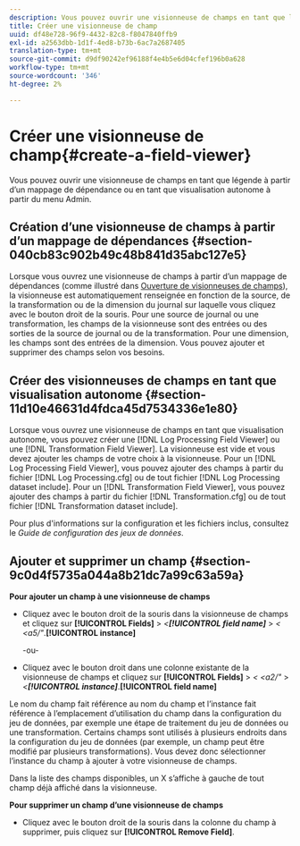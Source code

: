 ```yaml
---
description: Vous pouvez ouvrir une visionneuse de champs en tant que légende à partir d’un mappage de dépendance ou en tant que visualisation autonome à partir du menu Admin.
title: Créer une visionneuse de champ
uuid: df48e728-96f9-4432-82c8-f8047840ffb9
exl-id: a2563dbb-1d1f-4ed8-b73b-6ac7a2687405
translation-type: tm+mt
source-git-commit: d9df90242ef96188f4e4b5e6d04cfef196b0a628
workflow-type: tm+mt
source-wordcount: '346'
ht-degree: 2%

---
```


# Créer une visionneuse de champ{#create-a-field-viewer}

Vous pouvez ouvrir une visionneuse de champs en tant que légende à partir d’un mappage de dépendance ou en tant que visualisation autonome à partir du menu Admin.

## Création d’une visionneuse de champs à partir d’un mappage de dépendances {#section-040cb83c902b49c48b841d35abc127e5}

Lorsque vous ouvrez une visionneuse de champs à partir d’un mappage de dépendances (comme illustré dans [Ouverture de visionneuses de champs](../../../../../home/c-get-started/c-admin-intrf/c-dataset-mgrs/c-dep-maps/c-opn-field-vwrs.md#concept-0f0738ac50804a33818487222c337c27)), la visionneuse est automatiquement renseignée en fonction de la source, de la transformation ou de la dimension du journal sur laquelle vous cliquez avec le bouton droit de la souris. Pour une source de journal ou une transformation, les champs de la visionneuse sont des entrées ou des sorties de la source de journal ou de la transformation. Pour une dimension, les champs sont des entrées de la dimension. Vous pouvez ajouter et supprimer des champs selon vos besoins.

## Créer des visionneuses de champs en tant que visualisation autonome {#section-11d10e46631d4fdca45d7534336e1e80}

Lorsque vous ouvrez une visionneuse de champs en tant que visualisation autonome, vous pouvez créer une [!DNL Log Processing Field Viewer] ou une [!DNL Transformation Field Viewer]. La visionneuse est vide et vous devez ajouter les champs de votre choix à la visionneuse. Pour un [!DNL Log Processing Field Viewer], vous pouvez ajouter des champs à partir du fichier [!DNL Log Processing.cfg] ou de tout fichier [!DNL Log Processing dataset include]. Pour un [!DNL Transformation Field Viewer], vous pouvez ajouter des champs à partir du fichier [!DNL Transformation.cfg] ou de tout fichier [!DNL Transformation dataset include].

Pour plus d&#39;informations sur la configuration et les fichiers inclus, consultez le *Guide de configuration des jeux de données*.

## Ajouter et supprimer un champ {#section-9c0d4f5735a044a8b21dc7a99c63a59a}

**Pour ajouter un champ à une visionneuse de champs**

* Cliquez avec le bouton droit de la souris dans la visionneuse de champs et cliquez sur **[!UICONTROL Fields]** > *&lt;**[!UICONTROL field name]*** > *&lt; &lt;a5/&quot;*.**[!UICONTROL instance]**

   -ou-

* Cliquez avec le bouton droit dans une colonne existante de la visionneuse de champs et cliquez sur **[!UICONTROL Fields]** > *&lt; &lt;a2/&quot;* > *&lt;**[!UICONTROL instance]***.**[!UICONTROL field name]**

Le nom du champ fait référence au nom du champ et l’instance fait référence à l’emplacement d’utilisation du champ dans la configuration du jeu de données, par exemple une étape de traitement du jeu de données ou une transformation. Certains champs sont utilisés à plusieurs endroits dans la configuration du jeu de données (par exemple, un champ peut être modifié par plusieurs transformations). Vous devez donc sélectionner l’instance du champ à ajouter à votre visionneuse de champs.

Dans la liste des champs disponibles, un X s’affiche à gauche de tout champ déjà affiché dans la visionneuse.

**Pour supprimer un champ d’une visionneuse de champs**

* Cliquez avec le bouton droit de la souris dans la colonne du champ à supprimer, puis cliquez sur **[!UICONTROL Remove Field]**.
